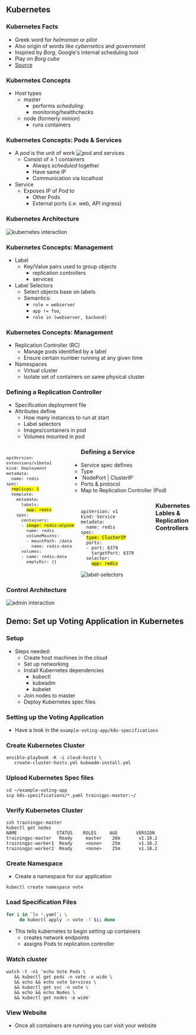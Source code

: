 ## Kubernetes


### Kubernetes Facts

* Greek word for _helmsman_ or _pilot_
* Also origin of words like _cybernetics_ and _government_
* Inspired by _Borg_, Google's internal scheduling tool
* Play on _Borg cube_
* [Source](https://news.ycombinator.com/item?id=9653797)


### Kubernetes Concepts
* Host types
   + master
      - performs _scheduling_
      - monitoring/healthchecks
   + node (formerly _minion_)
      - runs containers


### Kubernetes Concepts: Pods & Services
* A _pod_ is the unit of work  ![pod and services](img/pod-diagram.svg "Pod and Services") <!-- .element: class="img-right" style="width:50%;" -->
   + Consist of ≥ 1 containers
      - Always _scheduled_ together
      - Have same IP
      - Communication via localhost
* Service
   + Exposes IP of Pod to
      - Other Pods
      - External ports (i.e. web, API ingress)



### Kubernetes Architecture <!-- .slide: class="image-slide" -->
![kubernetes interaction](img/kubernetes-user-interaction.svg "Kubernetes Architecture")



### Kubernetes Concepts: Management
* Label
   + Key/Value pairs used to group objects
      - replication controllers
      - services
* Label Selectors 
   + Select objects base on labels
   + Semantics:
      - `role = webserver` 
      - `app != foo`, 
      - `role in (webserver, backend)`



### Kubernetes Concepts: Management
* Replication Controller (RC)
   + Manage pods identified by a label
   + Ensure certain number running at any given time
* Namespaces
   + Virtual cluster
   + Isolate set of containers on same physical cluster



### Defining a Replication Controller
* Specification deployment file
* Attributes define <!-- .element: class="fragment" data-fragment-index="0" -->
   + How many instances to run at start<!-- .element: class="fragment" data-fragment-index="1" -->
   + Label selectors <!-- .element: class="fragment" data-fragment-index="1" -->
   + Images/containers in pod <!-- .element: class="fragment" data-fragment-index="2" -->
   + Volumes mounted in pod <!-- .element: class="fragment" data-fragment-index="3" -->

<!-- .element: style="width:50%;float:left;"  -->

<pre  style="width:40%;float:left;font-size:10pt;" ><code data-trim data-noescape>
<span class="fragment" data-fragment-index="0">apiVersion: extensions/v1beta1
kind: Deployment
metadata:
  name: redis</span>
<span class="fragment" data-fragment-index="1">spec:
  <span class="fragment" data-fragment-index="1"><mark>replicas: 1</mark></span>
  template:
    metadata:
      labels:
        <mark>app: redis</mark></span>
    <span class="fragment" data-fragment-index="2">spec:
      containers:
      - <mark>image: redis:alpine</mark>
        name: redis
        volumeMounts:
        - mountPath: /data
          name: redis-data</span>
      <span class="fragment" data-fragment-index="3">volumes:
      - name: redis-data
        emptyDir: {}</span> 
        </code></pre>



### Defining a Service
* Service spec defines
  + Type <!-- .element: class="fragment" data-fragment-index="0" -->
     - <!-- .element: class="fragment" data-fragment-index="1" -->`NodePort | ClusterIP`
  + Ports & protocol <!-- .element: class="fragment" data-fragment-index="2" -->
  + Map to Replication Controller (Pod) <!-- .element: class="fragment" data-fragment-index="3" -->

<!-- .element: style="width:50%;float:left;"  -->

<pre style="width:40%;float:left;"><code data-trim data-noescape>
apiVersion: v1
kind: Service
metadata:
  name: redis
spec:
  <span class="fragment" data-fragment-index="1"><mark>type: ClusterIP</mark></span>
  <span class="fragment" data-fragment-index="2">ports:
  - port: 6379
    targetPort: 6379</span>
  <span class="fragment" data-fragment-index="3">selector:
    <mark>app: redis</mark></span></code></pre>



### Kubernetes Lables & Replication Controllers <!-- .slide: class="image-slide" -->
![label-selectors](img/label-selectors.svg "Label Selectors") 



### Control Architecture <!-- .slide: class="image-slide" -->
![admin interaction](img/kubernetes-admin-interaction.svg "Kubernetes Admin Control")



## Demo: Set up Voting Application in Kubernetes



### Setup
* Steps needed:
   + Create host machines in the cloud
   + Set up networking
   + Install Kubernetes dependencies
      - kubectl
      - kubeadm
      - kubelet
   + Join nodes to master
   + Deploy Kubernetes spec files



### Setting up the Voting Application
* Have a look in the `example-voting-app/k8s-specifications`



### Create Kubernetes Cluster

```
ansible-playbook -K -i cloud-hosts \
   create-cluster-hosts.yml kubeadm-install.yml
```


### Upload Kubernetes Spec files
```
cd ~/example-voting-app
scp k8s-specifications/*.yaml trainigpc-master:~/
```
  


### Verify Kubernetes Cluster
```
ssh trainingpc-master
kubectl get nodes
NAME               STATUS    ROLES     AGE       VERSION
trainingpc-master   Ready     master    26m       v1.10.2
trainingpc-worker1  Ready     <none>    25m       v1.10.2
trainingpc-worker2  Ready     <none>    25m       v1.10.2
```


### Create Namespace
* Create a namespace for our application

```
kubectl create namespace vote
```


### Load Specification Files

```bash
for i in `ls *.yaml`; \
     do kubectl apply -n vote -f $i; done
```
* This tells kubernetes to begin setting up containers
  + creates network endpoints
  + assigns Pods to replication controller


### Watch cluster
```
watch -t -n1 'echo Vote Pods \
   && kubectl get pods -n vote -o wide \
   && echo && echo vote Services \
   && kubectl get svc -n vote \
   && echo && echo Nodes \
   && kubectl get nodes -o wide'
```



### View Website
* Once all containers are running you can visit your website
